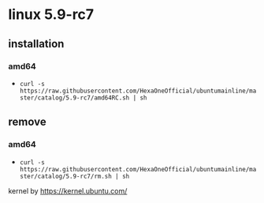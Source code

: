 # linux 5.9-rc7
 
## installation

### amd64
 
- `curl -s https://raw.githubusercontent.com/HexaOneOfficial/ubuntumainline/master/catalog/5.9-rc7/amd64RC.sh | sh`
 
## remove
 
### amd64
 
- `curl -s https://raw.githubusercontent.com/HexaOneOfficial/ubuntumainline/master/catalog/5.9-rc7/rm.sh | sh` 
 
 
 
kernel by https://kernel.ubuntu.com/
